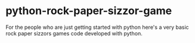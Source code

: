 # python-rock-paper-sizzor-game
For the people who are just getting started with python here's a very basic rock paper sizzors games code developed with python.
